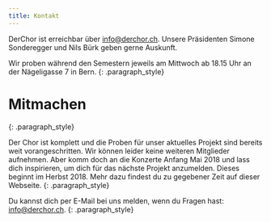 ```yaml
---
title: Kontakt
---
```


DerChor ist erreichbar &uuml;ber [info@derchor.ch](mailto:info@derchor.ch). Unsere Pr&auml;sidenten Simone Sonderegger und Nils B&uuml;rk geben gerne Auskunft.

<font color="#0066cc"></font>

Wir proben w&auml;hrend den Semestern jeweils am Mittwoch ab 18.15 Uhr an der N&auml;geligasse 7 in Bern.
{: .paragraph_style}

# Mitmachen
{: .paragraph_style}

Der Chor ist komplett und die Proben f&uuml;r unser aktuelles Projekt sind bereits weit vorangeschritten. Wir k&ouml;nnen leider keine weiteren Mitglieder aufnehmen. Aber komm doch an die Konzerte Anfang Mai 2018 und lass dich inspirieren, um dich f&uuml;r das n&auml;chste Projekt anzumelden. Dieses beginnt im Herbst 2018. Mehr dazu findest du zu gegebener Zeit auf dieser Webseite.
{: .paragraph_style}

Du kannst dich per E-Mail bei uns melden, wenn du Fragen hast: [info@derchor.ch](javascript:void(location.href='mailto:'+String.fromCharCode(105,110,102,111,64,100,101,114,99,104,111,114,46,99,104))).
{: .paragraph_style}